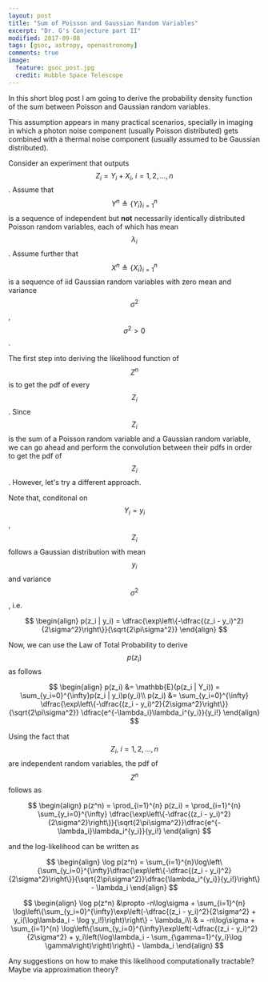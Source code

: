 ```yaml
---
layout: post
title: "Sum of Poisson and Gaussian Random Variables"
excerpt: "Dr. G's Conjecture part II"
modified: 2017-09-08
tags: [gsoc, astropy, openastronomy]
comments: true
image:
  feature: gsoc_post.jpg
  credit: Hubble Space Telescope
---
```


In this short blog post I am going to derive the probability density function of the sum between Poisson and Gaussian random variables.

This assumption appears in many practical scenarios, specially in imaging in which a photon noise component (usually Poisson distributed)
gets combined with a thermal noise component (usually assumed to be Gaussian distributed).

Consider an experiment that outputs $$Z_i = Y_i + X_i,~i=1, 2, ..., n$$. Assume that $$Y^{n}
\triangleq \{Y_i\}_{i=1}^{n}$$ is a sequence of independent but **not** necessarily identically distributed Poisson random variables,
each of which has mean $$\lambda_i$$. Assume further that $$X^{n}
\triangleq \{X_i\}_{i=1}^{n}$$ is a sequence of iid Gaussian random variables with zero mean and variance $$\sigma^2$$, $$\sigma^2 > 0$$.

The first step into deriving the likelihood function of $$Z^{n}$$ is to get the pdf of every $$Z_i$$. Since $$Z_i$$ is the sum
of a Poisson random variable and a Gaussian random variable, we can go ahead and perform the convolution between their pdfs in
order to get the pdf of $$Z_i$$. However, let's try a different approach.

Note that, conditonal on $$ Y_i = y_i$$, $$Z_i$$ follows a Gaussian distribution with mean $$y_i$$ and variance
$$ \sigma^2 $$, i.e.

$$
\begin{align}
p(z_i | y_i) = \dfrac{\exp\left\{-\dfrac{(z_i - y_i)^2}{2\sigma^2}\right\}}{\sqrt{2\pi\sigma^2}}
\end{align}
$$

Now, we can use the Law of Total Probability to derive $$p(z_i)$$ as follows

$$
\begin{align}
p(z_i) &= \mathbb{E}(p(z_i | Y_i)) = \sum_{y_i=0}^{\infty}p(z_i | y_i)p(y_i)\\
p(z_i) &= \sum_{y_i=0}^{\infty} \dfrac{\exp\left\{-\dfrac{(z_i - y_i)^2}{2\sigma^2}\right\}}{\sqrt{2\pi\sigma^2}} \dfrac{e^{-\lambda_i}\lambda_i^{y_i}}{y_i!}
\end{align}
$$

Using the fact that $$Z_i,~i=1, 2, ..., n$$ are independent random variables, the pdf of $$Z^n$$ follows as

$$
\begin{align}
p(z^n) = \prod_{i=1}^{n} p(z_i) = \prod_{i=1}^{n} \sum_{y_i=0}^{\infty} \dfrac{\exp\left\{-\dfrac{(z_i - y_i)^2}{2\sigma^2}\right\}}{\sqrt{2\pi\sigma^2}}\dfrac{e^{-\lambda_i}\lambda_i^{y_i}}{y_i!}
\end{align}
$$

and the log-likelihood can be written as

$$
\begin{align}
\log p(z^n) = \sum_{i=1}^{n}\log\left\{\sum_{y_i=0}^{\infty}\dfrac{\exp\left\{-\dfrac{(z_i - y_i)^2}{2\sigma^2}\right\}}{\sqrt{2\pi\sigma^2}}\dfrac{\lambda_i^{y_i}}{y_i!}\right\} - \lambda_i
\end{align}
$$

$$
\begin{align}
\log p(z^n) &\propto -n\log\sigma + \sum_{i=1}^{n} \log\left\{\sum_{y_i=0}^{\infty}\exp\left(-\dfrac{(z_i - y_i)^2}{2\sigma^2} + y_i(\log\lambda_i - \log y_i!)\right)\right\}  - \lambda_i\\
& = -n\log\sigma + \sum_{i=1}^{n} \log\left\{\sum_{y_i=0}^{\infty}\exp\left(-\dfrac{(z_i - y_i)^2}{2\sigma^2} + y_i\left(\log\lambda_i - \sum_{\gamma=1}^{y_i}\log \gamma\right)\right)\right\} - \lambda_i
\end{align}
$$


Any suggestions on how to make this likelihood computationally tractable? Maybe via approximation theory?
